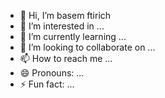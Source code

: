 - 👋 Hi, I’m basem ftirich
- 👀 I’m interested in ...
- 🌱 I’m currently learning ...
- 💞️ I’m looking to collaborate on ...
- 📫 How to reach me ...
- 😄 Pronouns: ...
- ⚡ Fun fact: ...

<!---
basemfti/basemfti is a ✨ special ✨ repository because its `README.md` (this file) appears on your GitHub profile.
You can click the Preview link to take a look at your changes.
--->
